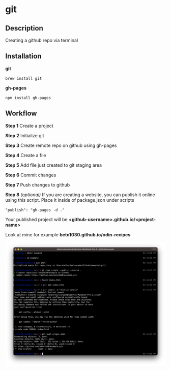 # git

## Description
Creating a github repo via terminal

## Installation
**git**
```
brew install git
```
**gh-pages**
```
npm install gh-pages
```


## Workflow
**Step 1**
Create a project

**Step 2**
Initialize git

**Step 3**
Create remote repo on github using gh-pages

**Step 4**
Create a file

**Step 5**
Add file just created to git staging area

**Step 6**
Commit changes

**Step 7**
Push changes to github

**Step 8** *(optional)*
If you are creating a website, you can publish it online using this script. Place it inside of package.json under scripts
```
"publish": "gh-pages -d ."

```
Your published project will be **\<github-username\>.github.io/\<project-name\>**

Look at mine for example **beto1030.github.io/odin-recipes**

![git-cheatsheet](./git-cheatsheet.png)
